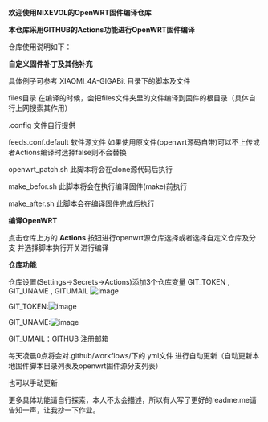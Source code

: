 **欢迎使用NIXEVOL的OpenWRT固件编译仓库**

**本仓库采用GITHUB的Actions功能进行OpenWRT固件编译**

仓库使用说明如下：

**自定义固件补丁及其他补充**

具体例子可参考 XIAOMI_4A-GIGABit 目录下的脚本及文件

 files目录 在编译的时候，会把files文件夹里的文件编译到固件的根目录（具体自行上网搜索其作用）
 
 .config 文件自行提供
 
 feeds.conf.default 软件源文件 如果使用原文件(openwrt源码自带)可以不上传或者Actions编译时选择false则不会替换
 
 openwrt_patch.sh 此脚本将会在clone源代码后执行
 
 make_befor.sh 此脚本将会在执行编译固件(make)前执行
 
 make_after.sh 此脚本会在编译固件完成后执行
 
**编译OpenWRT**

点击仓库上方的 **Actions** 按钮进行openwrt源仓库选择或者选择自定义仓库及分支 并选择脚本执行开关进行编译

**仓库功能**

仓库设置(Settings->Secrets->Actions)添加3个仓库变量 GIT_TOKEN , GIT_UNAME , GITUMAIL
![image](https://user-images.githubusercontent.com/35430449/152649432-c7f627f0-8c27-4056-a34f-7c1f4db499d0.png)

GIT_TOKEN:![image](https://user-images.githubusercontent.com/35430449/152649583-09760b68-3ce4-4271-a70a-8e26b91afef0.png)

GIT_UNAME:![image](https://user-images.githubusercontent.com/35430449/152649623-a1e8588a-8581-4d20-85b7-d6d5178b0ab7.png)

GIT_UMAIL：GITHUB 注册邮箱


每天凌晨0点将会对.github/workflows/下的 yml文件 进行自动更新（自动更新本地固件脚本目录列表及openwrt固件源分支列表）

也可以手动更新

更多具体功能请自行探索，本人不太会描述，所以有人写了更好的readme.me请告知一声，让我抄一下作业。

